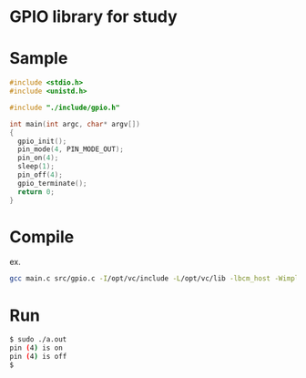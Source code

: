 # GPIO library for study

# Sample

```c
#include <stdio.h>
#include <unistd.h>

#include "./include/gpio.h"

int main(int argc, char* argv[])
{
  gpio_init();
  pin_mode(4, PIN_MODE_OUT);
  pin_on(4);
  sleep(1);
  pin_off(4);
  gpio_terminate();
  return 0;
}
```

# Compile

ex.

```bash
gcc main.c src/gpio.c -I/opt/vc/include -L/opt/vc/lib -lbcm_host -Wimplicit-function-declaration
```

# Run

```bash
$ sudo ./a.out
pin (4) is on
pin (4) is off
$ 
```
